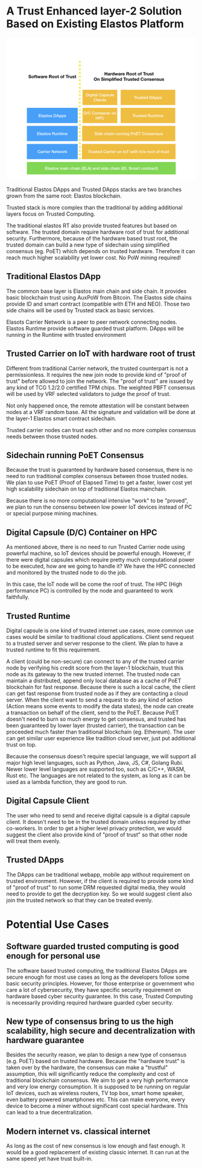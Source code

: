 # A Trust Enhanced layer-2 Solution Based on Existing Elastos Platform

![LayerMap](images/RelationWithEla.001.jpeg)

Traditional Elastos DApps and Trusted DApps stacks are two branches grown from the same root: Elastos blockchain.

Trusted stack is more complex than the traditional by adding additional layers focus on Trusted Computing. 

The traditional elastos RT also provide trusted features but based on software. The trusted domain require hardware root of trust for additional security. Furthermore, because of the hardware based trust root, the trusted domain can build a new type of sidechain using simplified consensus (eg. PoET) which depends on trusted hardware. Therefore it can reach much higher scalability yet lower cost. No PoW mining required!

## Traditional Elastos DApp

The common base layer is Elastos main chain and side chain. It provides basic blockchain trust using AuxPoW from Bitcoin.
The Elastos side chains provide ID and smart contract (compatible with ETH and NEO). Those two side chains will be used by Trusted stack as basic services.

Elasots Carrier Network is a peer to peer network connecting nodes. Elastos Runtime provide software guarded trust platform. DApps will be running in the Runtime with trusted environment

## Trusted Carrier on IoT with hardware root of trust

Different from traditional Carrier network, the trusted counterpart is not a permissionless. It requires the new join node to provide kind of "proof of trust" before allowed to join the network. The "proof of trust" are issued by any kind of TCG 1.2/2.0 certified TPM chips. The weighted PBFT consensus will be used by VRF selected validators to judge the proof of trust. 

Not only happened once, the remote attestation will be constant between nodes at a VRF random base. All the signature and validation will be done at the layer-1 Elastos smart contract sidechain. 

Trusted carrier nodes can trust each other and no more complex consensus needs between those trusted nodes.

## Sidechain running PoET Consensus

Because the trust is guaranteed by hardware based consensus, there is no need to run traditional complex consensus between those trusted nodes. We plan to use PoET (Proof of Elapsed Time) to get a faster, lower cost yet high scalability sidechain on top of traditional Elastos mainchain.

Because there is no more computational intensive "work" to be "proved", we plan to run the consensu between low power IoT devices instead of PC or special purpose mining machines.

## Digital Capsule (D/C) Container on HPC

As mentioned above, there is no need to run Trusted Carrier node using powerful machine, so IoT devices should be powerful enough. However, if there were digital capsules which require pretty much computational power to be executed, how are we going to handle it? We have the HPC connected and monitored by the trusted node to do the job.

In this case, the IoT node will be come the roof of trust. The HPC (High performance PC) is controlled by the node and guaranteed to work faithfully. 

## Trusted Runtime

Digital capsule is one kind of trusted internet use cases, more common use cases would be similar to traditional cloud applications. Client send request to a trusted server and server response to the client. We plan to have a trusted runtime to fit this requirement.

A client (could be non-secure) can connect to any of the trusted carrier node by verifying his credit score from the layer-1 blockchain, trust this node as its gateway to the new trusted internet. The trusted node can maintain a distributed, append only local database as a cache of PoET blockchain for fast response. Because there is such a local cache, the client can get fast response from trusted node as if they are contacting a cloud server. When the client want to send a request to do any kind of action (Action means some events to modify the data states), the node can create a transaction on behalf of the client, send to the PoET. Because PoET doesn't need to burn so much energy to get consensus, and trusted has been guaranteed by lower layer (trusted carrier), the transaction can be proceeded much faster than traditional blockchain (eg. Ethereum). The user can get similar user experience like tradition cloud server, just put additional trust on top.

Because the consensus doesn't require special language, we will support all major high level languages, such as Python, Java, JS, C#, Golang Rubi. Newer lower level languages are supported too, such as C/C++, WASM, Rust etc. The languages are not related to the system, as long as it can be used as a lambda function, they are good to run.

## Digital Capsule Client

The user who need to send and receive digital capsule is a digital capsule client. It doesn't need to be in the trusted domain unless required by other co-workers. In order to get a higher level privacy protection, we would suggest the client also provide kind of "proof of trust" so that other node will treat them evenly. 

## Trusted DApps

The DApps can be traditional webapp, mobile app without requirement on trusted environment. However, if the client is required to provide some kind of "proof of trust" to run some DRM requested digital media, they would need to provide to get the decryption key. So we would suggest client also join the trusted network so that they can be treated evenly.

# Potential Use Cases

## Software guarded trusted computing is good enough for personal use

The software based trusted computing, the traditional Elastos DApps are secure enough for most  use cases as long as the developers follow some basic security principles. However, for those enterprise or government who care a lot of cybersecurity, they have specific security requirement on hardware based cyber security guarantee. In this case, Trusted Computing is necessarily providing required hardware guarded cyber security.

## New type of consensus bring to us the high scalability, high secure and decentralization with hardware guarantee

Besides the security reason, we plan to design a new type of consensus (e.g. PoET) based on trusted hardware. Because the "hardware trust" is taken over by the hardware, the consensus can make a "trustful" assumption, this will significantly reduce the complexity and cost of traditional blockchain consensus. We aim to get a very high performance and very low energy consumption. It is supposed to be running on regular IoT devices, such as wireless routers, TV top box, smart home speaker, even battery powered smartphones etc. This can make everyone, every device to become a miner without significant cost special hardware. This can lead to a true decentralization. 

## Modern internet vs. classical internet

As long as the cost of new consensus is low enough and fast enough. It would be a good replacement of existing classic internet. It can run at the same speed yet have trust built-in.




